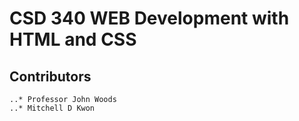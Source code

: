 # CSD 340 WEB Development with HTML and CSS
## Contributors
	..* Professor John Woods
	..* Mitchell D Kwon

